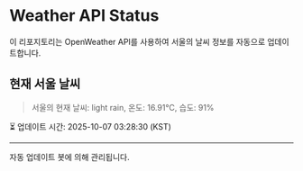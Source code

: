 
# Weather API Status

이 리포지토리는 OpenWeather API를 사용하여 서울의 날씨 정보를 자동으로 업데이트합니다.

## 현재 서울 날씨
> 서울의 현재 날씨: light rain, 온도: 16.91°C, 습도: 91%

⏳ 업데이트 시간: 2025-10-07 03:28:30 (KST)

---
자동 업데이트 봇에 의해 관리됩니다.

